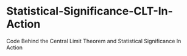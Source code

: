 # Statistical-Significance-CLT-In-Action
Code Behind the Central Limit Theorem and Statistical Significance In Action
